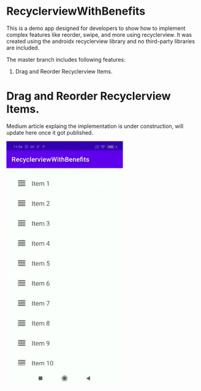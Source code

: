 # RecyclerviewWithBenefits
This is a demo app designed for developers to show how to implement complex features like reorder, swipe, and more using recyclerview. It was created using the androidx recyclerview library and no third-party libraries are included.

The master branch includes following features:
1. Drag and Reorder Recyclerview Items.

# Drag and Reorder Recyclerview Items.
Medium article explaing the implementation is under construction, will update here once it got published.

![](media/reorder.gif)
